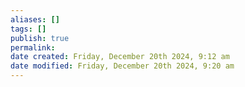 ```yaml
---
aliases: []
tags: []
publish: true
permalink:
date created: Friday, December 20th 2024, 9:12 am
date modified: Friday, December 20th 2024, 9:20 am
---
```


